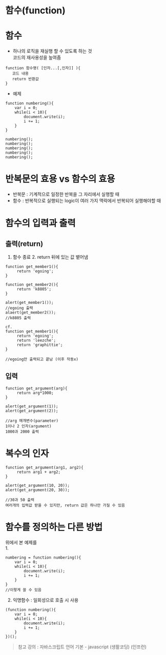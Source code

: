 함수(function)
===============
# 함수
* 하나의 로직을 재실행 할 수 있도록 하는 것   
코드의 재사용성을 높여줌
```
function 함수명( [인자...[,인자]] ){
   코드 내용
   return 반환값
}
```

* 예제
```
function numbering(){
    var i = 0;
    while(i < 10){
        document.write(i);
        i += 1;
    }   
}
 
numbering();
numbering();
numbering();
numbering();
numbering();
```

# 반복문의 효용 vs 함수의 효용
* 반복문 : 기계적으로 일정한 반복을 그 자리에서 실행할 때 
* 함수 : 반복적으로 실행되는 logic이 여러 가지 맥락에서 반복되어 실행해야할 때

# 함수의 입력과 출력

## 출력(return)
1. 함수 종료  2. return 뒤에 있는 값 뱉어냄
```
function get_member1(){
     return 'egoing';
}

function get_member2(){
     return 'k8805';
}

alert(get_member1());
//egoing 출력
alaert(get_member2());
//k8805 출력
```
```
cf.
function get_member1(){
     return 'egoing';
     return 'leezche';
     return 'graphittie';
}

//egoing만 출력되고 끝남 (이후 작동x)
```

## 입력
```
function get_argument(arg){
     return arg*1000;
}

alert(get_argument(1));
alert(get_argument(2));

//arg 매개변수(parameter)
1이나 2 인자(argument)
1000과 2000 출력
```

# 복수의 인자
```
function get_argument(arg1, arg2){
     return arg1 + arg2;
}

alert(get_argument(10, 20));
alert(get_argument(20, 30));

//30과 50 출력
여러개의 입력값 받을 수 있지만, return 값은 하나만 가질 수 있음
```

# 함수를 정의하는 다른 방법   
위에서 본 예제를   
1.
```
numbering = function numbering(){
    var i = 0;
    while(i < 10){
        document.write(i);
        i += 1;
    }   
}
//이렇게 쓸 수 있음
```   

2. 익명함수 : 일회성으로 호출 시 사용
```
(function numbering(){
    var i = 0;
    while(i < 10){
        document.write(i);
        i += 1;
    }   
})();
```

> 참고 강의 : 자바스크립트 언어 기본 - javascript (생활코딩) (인프런)
